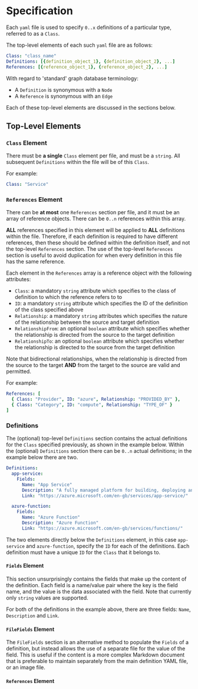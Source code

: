 # Specification
Each `yaml` file is used to specify `0..x` definitions of a particular type, referred to as a `Class`.  

The top-level elements of each such `yaml` file are as follows:
```yaml
Class: "class_name"
Definitions: [{definition_object_1}, {definition_object_2}, ...]
References: [{reference_object_1}, {reference_object_2}, ...]
```

With regard to 'standard' graph database terminology:
* A `Definition` is synonymous with a `Node`
* A `Reference` is synonymous with an `Edge`

Each of these top-level elements are discussed in the sections below.

## Top-Level Elements
### `Class` Element
There must be **a single** `Class` element per file, and must be a `string`. All subsequent `Definitions` within the file will be of this `Class`.

For example:
```yaml
Class: "Service"
```
### `References` Element
There can be **at most** one `References` section per file, and it must be an array of reference objects. There can be `0..n` references within this array.

**ALL** references specified in this element will be applied to **ALL** definitions within the file. Therefore, if each definition is required to have different references, then these should be defined within the definition itself, and not the top-level `References` section. The use of the top-level `References` section is useful to avoid duplication for when every definition in this file has the same reference.

Each element in the `References` array is a reference object with the following attributes:
* `Class`: a mandatory `string` attribute which specifies to the class of definition to which the reference refers to to
* `ID`: a mandatory `string` attribute which specifies the ID of the definition of the class specified above
* `Relationship`: a mandatory `string` attributes which specifies the nature of the relationship between the source and target definition
* `RelationshipFrom`: an optional `boolean` attribute which specifies whether the relationship is directed from the source to the target definition
* `RelationshipTo`: an optional `boolean` attribute which specifies whether the relationship is directed to the source from the target definition

Note that bidirectional relationships, when the relationship is directed from the source to the target **AND** from the target to the source are valid and permitted.

For example:
```yaml
References: [
  { Class: "Provider", ID: "azure", Relationship: "PROVIDED_BY" },
  { Class: "Category", ID: "compute", Relationship: "TYPE_OF" }
]
```

### Definitions
The (optional) top-level `Definitions` section contains the actual definitions for the `Class` specified previously, as shown in the example below.
Within the (optional) `Definitions` section there can be `0..n` actual definitions; in the example below there are two.

```yaml
Definitions:
  app-service:
    Fields:
      Name: "App Service"
      Description: "A fully managed platform for building, deploying and scaling your web apps"
      Link: "https://azure.microsoft.com/en-gb/services/app-service/"

  azure-function:
    Fields:
      Name: "Azure Function"
      Description: "Azure Function"
      Link: "https://azure.microsoft.com/en-gb/services/functions/"
```

The two elements directly below the `Definitions` element, in this case `app-service` and `azure-function`, specify the `ID` for each of the definitions. Each definition must have a unique `ID` for the `Class` that it belongs to.

#### `Fields` Element
This section unsurprisingly contains the fields that make up the content of the definition. Each field is a name/value pair where the key is the field name, and the value is the data associated with the field. Note that currently only `string` values are supported.

For both of the definitions in the example above, there are three fields: `Name`, `Description` and `Link`.

#### `FileFields` Element
The `FileFields` section is an alternative method to populate the `Fields` of a definition, but instead allows the use of a separate file for the value of the field. This is useful if the content is a more complex Markdown document that is preferable to maintain separately from the main definition YAML file, or an image file.




#### `References` Element